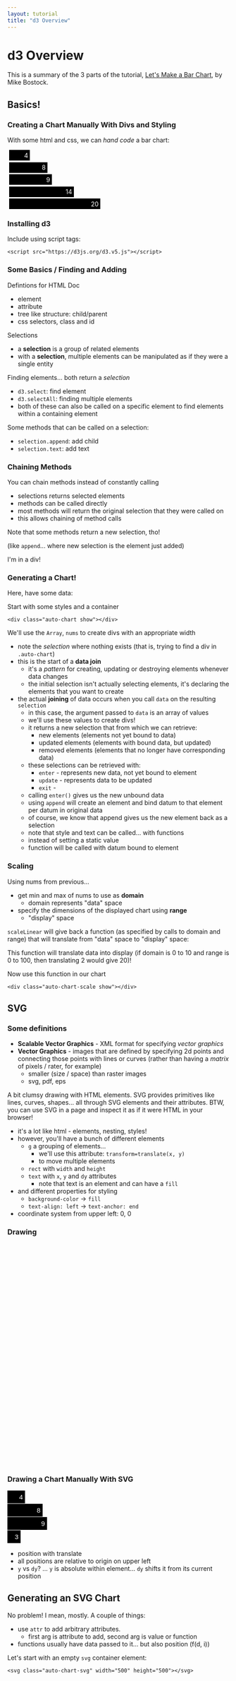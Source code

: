 ```yaml
---
layout: tutorial
title: "d3 Overview"
---
```



# d3 Overview

This is a summary of the 3 parts of the tutorial, [Let's Make a Bar Chart](https://bost.ocks.org/mike/bar/), by Mike Bostock.

## Basics!

### Creating a Chart Manually With Divs and Styling

With some html and css, we can _hand code_ a bar chart:

<style class="show">
.manual-chart div {
text-align: right;
background-color: black;
color: white;
padding: 0.25em;
margin: 0.25em;
}
</style>

<div class="manual-chart show" markdown="block">
  <div style="width: 40px;">4</div>
  <div style="width: 80px;">8</div>
  <div style="width: 90px;">9</div>
  <div style="width: 140px;">14</div>
  <div style="width: 200px;">20</div>
</div>



### Installing d3

Include using script tags:

```
<script src="https://d3js.org/d3.v5.js"></script>
```
<script src="https://d3js.org/d3.v5.js"></script>


<!--
<div id="scratch">Scratch Pad</div>
-->

### Some Basics / Finding and Adding

Defintions for HTML Doc

* element
* attribute
* tree like structure: child/parent
* css selectors, class and id

Selections

* a __selection__ is a group of related elements
* with a __selection__, multiple elements can be manipulated as if they were a single entity

Finding elements... both return a _selection_

* `d3.select`: find element
* `d3.selectAll`: finding multiple  elements
* both of these can also be called on a specific element to find elements within a containing element

Some methods that can be called on a selection:

* `selection.append`: add child
* `selection.text`: add text

<script>
const body = d3.select('body');
const div = body.append('div')
div.attr('id', 'scratch')
div.text('END OF BODY')
</script>

### Chaining Methods

You can chain methods instead of constantly calling 

* selections returns selected elements
* methods can be called directly
* most methods will return the original selection that they were called on
* this allows chaining of method calls

<script>
d3.select('#scratch')
	.style('font-size', '2em')
	.style('font-color', 'green')
	.attr('className', 'foo');
</script>

Note that some methods return a new selection, tho!

(like `append`... where new selection is the element just added)

<div class="demo-append show">
I'm in a div!
</div>

<script>
d3.select('.demo-append')
	.append('h1')
	.style('font-color', 'red')
	.text('I AM ADDED!');
</script>


### Generating a Chart!

Here, have some data:

<script>
const nums = Array(10).fill(20).map(ele => Math.floor(Math.random() * ele)); 
console.log(nums);
</script>

Start with some styles and a container

```
<div class="auto-chart show"></div>
```

<div class="auto-chart show"></div>

<style class="show">
.auto-chart div {
text-align: right;
background-color: black;
color: white;
padding: 0.25em;
margin: 0.25em;
}
</style>


We'll use the `Array`, `nums` to create divs with an appropriate width

<script>
d3.select(".auto-chart")
	.selectAll("div")
		.data(nums)
	.enter().append('div')
		.style('width', d => d * 10 + 'px')
		.text(d => d);
</script>

* note the _selection_ where nothing exists (that is, trying to find a div in `.auto-chart`)
* this is the start of a __data join__ 
	* it's a _pattern_ for creating, updating or destroying elements whenever data changes
	* the initial selection isn't actually selecting elements, it's declaring the elements that you want to create
* the actual __joining__ of data occurs when you call `data` on the resulting `selection`
	* in this case, the argument passed to `data` is an array of values
	* we'll use these values to create divs!
	* it returns a new selection that from which we can retrieve:
		* new elements (elements not yet bound to data)
		* updated elements (elements with bound data, but updated)
		* removed elements (elements that no longer have corresponding data)
	* these selections can be retrieved with:
		* `enter` - represents new data, not yet bound to element
		* `update` - represents data to be updated
		* `exit` - 
	* calling `enter()` gives us the new unbound data
	* using `append` will create an element and bind datum to that element per datum in original data
	* of course, we know that append gives us the new element back as a selection
	* note that style and text can be called... with functions
	* instead of setting a static value
	* function will be called with datum bound to element


### Scaling 


Using nums from previous...

* get min and max of nums to use as __domain__
	* domain represents "data" space
* specify the dimensions of the displayed chart using __range__
	* "display" space

`scaleLinear` will give back a function (as specified by calls to domain and range) that will translate from "data" space to "display" space:

<script>
const x = d3.scaleLinear()
	.domain([0, d3.max(nums)])
	.range([0, 20 * d3.max(nums)])
</script>

This function will translate data into display (if domain is 0 to 10 and range is 0 to 100, then translating 2 would give 20)!

Now use this function in our chart

<style class="show">
.auto-chart-scale div {
text-align: right;
background-color: black;
color: white;
padding: 0.25em;
margin: 0.25em;
}
</style>

```
<div class="auto-chart-scale show"></div>
```

<div class="auto-chart-scale show"></div>

<script>
d3.select('.auto-chart-scale')
	.selectAll('div')
		.data(nums)
	.enter().append('div')
		.style('width', d => x(d) + 'px')
		.text(d => d);
		
</script>

## SVG

### Some definitions

* __Scalable Vector Graphics__ - XML format for specifying _vector graphics_
* __Vector Graphics__ - images that are defined by specifying 2d points and connecting those points with lines or curves (rather than having a _matrix_ of pixels / rater, for example)
	* smaller (size / space) than raster images
	* svg, pdf, eps

A bit clumsy drawing with HTML elements. SVG provides primitives like lines, curves, shapes... all through SVG elements and their attributes. BTW, you can use SVG in a page and inspect it as if it were HTML in your browser!

* it's a lot like html - elements, nesting, styles!
* however, you'll have a bunch of different elements
	* `g` a grouping of elements...
		* we'll use this attribute: `transform=translate(x, y)`
		* to move multiple elements
	* `rect` with `width` and `height`
	* `text` with `x`, `y` and `dy` attributes
		* note that text is an element and can have a `fill`
* and different properties for styling
	* `background-color` &rarr; `fill`
	* `text-align: left` &rarr; `text-anchor: end`
* coordinate system from upper left: 0, 0

### Drawing

<svg class="show" width="500" height="500">

<rect x="50" y="50" width="150" height="150" fill="red"></rect>
<rect x="175" y="100" width="75" height="75" fill="green"></rect>
<circle cx="150" cy="150" r="50" fill="yellow"></circle>

<g transform="translate(25, 200)">
<rect x="50" y="50" width="150" height="150" fill="red"></rect>
<rect x="175" y="100" width="75" height="75" fill="green"></rect>
<circle cx="150" cy="150" r="50" fill="yellow"></circle>
</g>


</svg>

### Drawing a Chart Manually With SVG

<style class="show">
.chart-svg rect {
	fill: #000;
}

.chart-svg text {
	fill: #fff;
	font-family: sans-serif;
	font-size: 15px;
	text-anchor: end;
}
</style>

<svg class="chart-svg show" width="500" height="120">
	<g transform="translate(0, 0)">
		<rect width="40" height="29"></rect>
		<text x="35" y="15" dy="0.35em">4</text>
	</g>
	<g transform="translate(0, 30)">
		<rect width="80" height="29"></rect>
		<text x="75" y="15" dy="0.35em">8</text>
	</g>
	<g transform="translate(0, 60)">
		<rect width="90" height="29"></rect>
		<text x="85" y="15" dy="0.35em">9</text>
	</g>
	<g transform="translate(0, 90)">
		<rect width="30" height="29"></rect>
		<text x="25" y="15" dy="0.35em">3</text>
	</g>
</svg>

* position with translate
* all positions are relative to origin on upper left
* `y` vs `dy`? ... `y` is absolute within element... `dy` shifts it from its current position

## Generating an SVG Chart

No problem! I mean, mostly. A couple of things:

* use `attr` to add arbitrary attributes.
	* first arg is attribute to add, second arg is value or function 
* functions usually have data passed to it... but also position (f(d, i))

Let's start with an empty `svg` container element:

```
<svg class="auto-chart-svg" width="500" height="500"></svg>
```

<style class="show">
.auto-chart-svg rect {
	fill: #000;
}

.auto-chart-svg text {
	fill: #fff;
	font-family: sans-serif;
	font-size: 20px;
	text-anchor: end;
}
</style>

<svg class="auto-chart-svg" width="500" height="500"></svg>

<script>
const scaleX = d3.scaleLinear()
	.domain([0, d3.max(nums)])
	.range([0, 500]);
</script>
<script>
const barHeight = 40;
const chart = d3.select('.auto-chart-svg');
chart.attr('height', barHeight * nums.length);
const bars = chart.selectAll('g')
	.data(nums)
		.enter()
	.append('g')
		.attr('transform', (d, i)  => `translate(0, ${i * barHeight})`);
bars.append('rect')
	.attr('width', (d, i) => scaleX(d) + 'px')
	.attr('height', barHeight - 1);

bars.append('text')
	.attr('x', d => scaleX(d) - 10)
	.attr('y', barHeight - 10)
	.text(d => d);
</script>

## Again but Rotated - Manually at First


<style class="show">
.bar-chart-manual rect {
	fill: #000;
}
.bar-chart-manual text {
	fill: #fff;
	font-family: sans-serif;
	font-size: 10px;
	text-anchor: end;
}

</style>

```
<svg class="auto-chart-svg" width="500" height="500"></svg>
```

<style class="show">
.bar-chart rect {
	fill: #000;
}

.bar-chart text {
	fill: #fff;
	font-family: sans-serif;
	font-size: 20px;
	text-anchor: middle;
}
</style>

<svg class="bar-chart show" width="500" height="200">
	<g transform="translate(0, 0)">
		<rect y="70" width="19" height="30"></rect>
		<text x="10" y="90">3</text>
	</g>
	<g transform="translate(20, 0)">
		<rect y="30" width="19" height="70"></rect>
		<text x="10" y="50">7</text>
	</g>
	<g transform="translate(40, 0)">
		<rect y="10" width="19" height="90"></rect>
		<text x="10" y="30">9</text>
	</g>
	<g transform="translate(60, 0)">
		<rect y="50" width="19" height="50"></rect>
		<text x="10" y="70">5</text>
	</g>
</svg>

### Automatically

Using:

```
<svg class="bar-chart-auto"></svg>
```

<style class="show">
.bar-chart-auto rect {
	fill: #000;
}

.bar-chart-auto text {
	fill: #fff;
	font-family: sans-serif;
	font-size: 20px;
	text-anchor: middle;
}
</style>

Note that when we scale so that the display space is flipped....

We start from the other side (90 instead of 10)

```
const scaleY = d3.scaleLinear().domain([0, 10]).range([100, 0]);
console.log(scaleY(1));
// 90
```
<script>
const maxHeight = 200;
const scaleY = d3.scaleLinear()
	.domain([0, d3.max(nums)])
	.range([200, 0]);
</script>

<svg class="bar-chart-auto"></svg>

<script>
const barChart = d3.select('.bar-chart-auto');
barChart.attr('height', maxHeight);
const myBarWidth = 40;
const vBars = barChart.selectAll('g')
	.data(nums)
		.enter()
	.append('g')
		.attr('transform', (d, i) => `translate(${myBarWidth * i}, 0)`)

vBars.append('rect')
	.attr('y', d => scaleY(d))
	.attr('width', myBarWidth)
	.attr('height', d => maxHeight - scaleY(d));
vBars.append('text')
	.attr('x', 20)
	.attr('y', d => (scaleY(d) + 20))
	.text(d => d);

</script>


<!--
<style>
.chart rect {
  fill: steelblue;
}

.chart text {
  fill: white;
  font: 10px sans-serif;
  text-anchor: middle;
}

</style>
<svg class="chart"></svg>
<script>

var width = 960,
    height = 500;

var y = d3.scaleLinear()
	.domain([10, 42])
    .range([height, 0]);

var barchart = d3.select(".chart")
    .attr("width", width)
    .attr("height", height);

// d3.tsv("data.tsv", type, function(error, data) {
var data = [
  {name: "Locke",    value:  4},
  {name: "Reyes",    value:  8},
  {name: "Ford",     value: 15},
  {name: "Jarrah",   value: 16},
  {name: "Shephard", value: 23},
  {name: "Kwon",     value: 42}
];
  y.domain([0, d3.max(data, function(d) { return d.value; })]);

  var barWidth = width / data.length;

  var bar = barchart.selectAll("g")
      .data(data)
    .enter().append("g")
      .attr("transform", function(d, i) { return "translate(" + i * barWidth + ",0)"; });

  bar.append("rect")
      .attr("y", function(d) { return y(d.value); })
      .attr("height", function(d) { return height - y(d.value); })
      .attr("width", barWidth - 1);

  bar.append("text")
      .attr("x", barWidth / 2)
      .attr("y", function(d) { return y(d.value) + 3; })
      .attr("dy", ".75em")
      .text(function(d) { return d.value; });
// });

function type(d) {
  d.value = +d.value; // coerce to number
  return d;
}

</script>
-->






